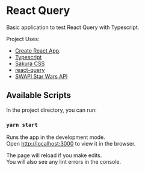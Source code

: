 # React Query

Basic application to test React Query with Typescript.

Project Uses:

-   [Create React App](https://github.com/facebook/create-react-app).
-   [Typescript](https://github.com/Microsoft/TypeScript)
-   [Sakura CSS](https://github.com/oxalorg/sakura)
-   [react-query](https://github.com/tannerlinsley/react-query)
-   [SWAPI Star Wars API](https://swapi.dev/)

## Available Scripts

In the project directory, you can run:

### `yarn start`

Runs the app in the development mode.<br />
Open [http://localhost:3000](http://localhost:3000) to view it in the browser.

The page will reload if you make edits.<br />
You will also see any lint errors in the console.
